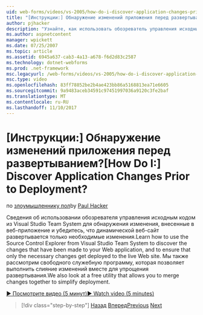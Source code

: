 ```yaml
---
uid: web-forms/videos/vs-2005/how-do-i-discover-application-changes-prior-to-deployment
title: "[Инструкции:] Обнаружение изменений приложения перед развертыванием? | Документы Майкрософт"
author: pjhacker
description: "Узнайте, как использовать обозреватель управления исходным кодом из Visual Studio Team System для обнаружения изменений, которые были выполнены для веб-приложения и ensur..."
ms.author: aspnetcontent
manager: wpickett
ms.date: 07/25/2007
ms.topic: article
ms.assetid: 6945a637-cab3-4a13-a678-f6d2d83c2587
ms.technology: dotnet-webforms
ms.prod: .net-framework
msc.legacyurl: /web-forms/videos/vs-2005/how-do-i-discover-application-changes-prior-to-deployment
msc.type: video
ms.openlocfilehash: 83ff78852be2b4ae423bb86a5168813ea71e6605
ms.sourcegitcommit: 9a9483aceb34591c97451997036a9120c3fe2baf
ms.translationtype: MT
ms.contentlocale: ru-RU
ms.lasthandoff: 11/10/2017
---
```

<a name="how-do-i-discover-application-changes-prior-to-deployment"></a><span data-ttu-id="f40e9-104">[Инструкции:] Обнаружение изменений приложения перед развертыванием?</span><span class="sxs-lookup"><span data-stu-id="f40e9-104">[How Do I:] Discover Application Changes Prior to Deployment?</span></span>
====================
<span data-ttu-id="f40e9-105">по [злоумышленнику пол](https://github.com/pjhacker)</span><span class="sxs-lookup"><span data-stu-id="f40e9-105">by [Paul Hacker](https://github.com/pjhacker)</span></span>

<span data-ttu-id="f40e9-106">Сведения об использовании обозревателя управления исходным кодом из Visual Studio Team System для обнаружения изменения, внесенные в веб-приложение и убедитесь, что динамической веб-сайт развертывается только необходимые изменения.</span><span class="sxs-lookup"><span data-stu-id="f40e9-106">Learn how to use the Source Control Explorer from Visual Studio Team System to discover the changes that have been made to your Web application, and to ensure that only the necessary changes get deployed to the live Web site.</span></span> <span data-ttu-id="f40e9-107">Мы также рассмотрим свободного служебную программу, которая позволяет выполнить слияние изменений вместе для упрощения развертывания.</span><span class="sxs-lookup"><span data-stu-id="f40e9-107">We also look at a free utility that allows you to merge changes together to simplify deployment.</span></span>

[<span data-ttu-id="f40e9-108">&#9654; Посмотрите видео (5 минут)</span><span class="sxs-lookup"><span data-stu-id="f40e9-108">&#9654; Watch video (5 minutes)</span></span>](https://channel9.msdn.com/Blogs/ASP-NET-Site-Videos/how-do-i-discover-application-changes-prior-to-deployment)

>[!div class="step-by-step"]
<span data-ttu-id="f40e9-109">[Назад](how-do-i-publish-and-analyze-test-results.md)
[Вперед](how-do-i-implement-continuous-integration-with-team-foundation.md)</span><span class="sxs-lookup"><span data-stu-id="f40e9-109">[Previous](how-do-i-publish-and-analyze-test-results.md)
[Next](how-do-i-implement-continuous-integration-with-team-foundation.md)</span></span>
